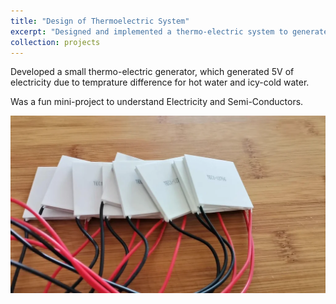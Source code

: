 ```yaml
---
title: "Design of Thermoelectric System"
excerpt: "Designed and implemented a thermo-electric system to generate electricity from hot water<br/><img src='/images/themoelectric_concept.jpeg'>"
collection: projects
---
```


Developed a small thermo-electric generator, which generated 5V of electricity due to temprature difference for hot water and icy-cold water. 

Was a fun mini-project to understand Electricity and Semi-Conductors.

![Thermoelectric chips](/images/themoelectric_chip.jpg "Thermoelectric chips")